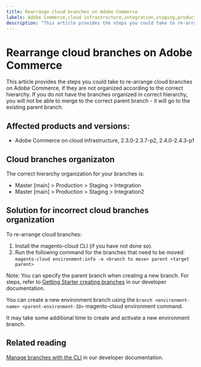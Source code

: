 ```yaml
---
title: Rearrange cloud branches on Adobe Commerce
labels: Adobe Commerce,cloud infrastructure,integration,staging,production,environment,2.3.0,2.3.1,2.3.2,2.3.2-p2,2.3.3,2.3.3-p1,2.3.4,2.3.4-p2,2.3.5,2.3.5-p1,2.3.5-p2,2.3.6,2.3.7,2.3.7-p1,2.3.7-p2,2.4.0,2.4.0-p1,2.4.1,2.4.1-p1,2.4.2,2.4.2-p2,2.4.3,2.4.3-p1
description: "This article provides the steps you could take to re-arrange cloud branches on Adobe Commerce, if they are not organized according to the correct hierarchy. If you do not have the branches organized in correct hierarchy, you will not be able to merge to the correct parent branch - it will go to the existing parent branch."
---
```


# Rearrange cloud branches on Adobe Commerce

This article provides the steps you could take to re-arrange cloud branches on Adobe Commerce, if they are not organized according to the correct hierarchy. If you do not have the branches organized in correct hierarchy, you will not be able to merge to the correct parent branch - it will go to the existing parent branch.

## Affected products and versions:

* Adobe Commerce on cloud infrastructure, 2.3.0-2.3.7-p2, 2.4.0-2.4.3-p1

## Cloud branches organizaton

The correct hierarchy organization for your branches is:

* Master [main] > Production > Staging > Integration
* Master [main] > Production > Staging > Integration2

## Solution for incorrect cloud branches organization

To re-arrange cloud branches:

1. Install the magento-cloud CLI (if you have not done so).
1. Run the following command for the branches that need to be moved:
    `magento-cloud environment:info -e <branch to move> parent <target parent>`

Note: You can specify the parent branch when creating a new branch. For steps, refer to [Getting Starter creating branches](https://devdocs.magento.com/cloud/env/environments-start.html#getstarted) in our developer documentation.

You can create a new environment branch using the `branch <environment-name> <parent-environment-ID>` magento-cloud environment command.

It may take some additional time to create and activate a new environment branch.

## Related reading

[Manage branches with the CLI](https://devdocs.magento.com/cloud/env/environments-start.html) in our developer documentation.